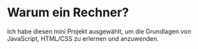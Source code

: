 # Warum ein Rechner?
Ich habe diesen mini Projekt ausgewählt, um die Grundlagen von JavaScript, HTML/CSS zu erlernen und anzuwenden.
